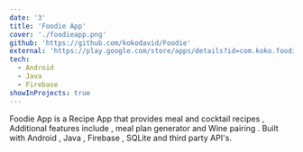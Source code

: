 ```yaml
---
date: '3'
title: 'Foodie App'
cover: './foodieapp.png'
github: 'https://github.com/kokodavid/Foodie'
external: 'https://play.google.com/store/apps/details?id=com.koko.foodie'
tech:
  - Android
  - Java
  - Firebase
showInProjects: true
---
```


Foodie App is a Recipe App that provides meal and cocktail recipes , Additional features include , meal plan generator and Wine pairing . Built with Android , Java , Firebase , SQLite and third party API's.
